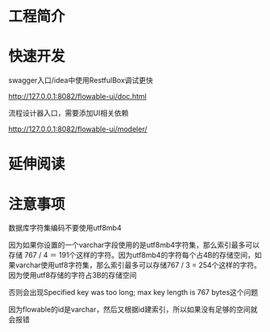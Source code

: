 # 工程简介

# 快速开发

swagger入口/idea中使用RestfulBox调试更快

http://127.0.0.1:8082/flowable-ui/doc.html

流程设计器入口，需要添加UI相关依赖

http://127.0.0.1:8082/flowable-ui/modeler/

# 延伸阅读

# 注意事项

数据库字符集编码不要使用utf8mb4

因为如果你设置的一个varchar字段使用的是utf8mb4字符集，那么索引最多可以存储 767 / 4 ＝ 191个这样的字符。因为utf8mb4的字符每个占4B的存储空间，如果varchar使用utf8字符集，那么索引最多可以存储767 / 3 = 254个这样的字符。因为使用utf8存储的字符占3B的存储空间

否则会出现Specified key was too long; max key length is 767 bytes这个问题

因为flowable的id是varchar，然后又根据id建索引，所以如果没有足够的空间就会报错

